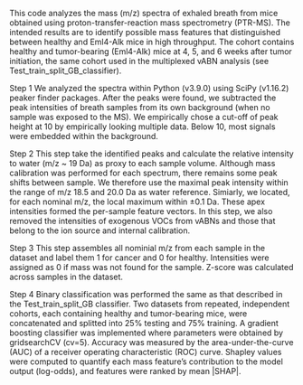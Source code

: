 This code analyzes the mass (m/z) spectra of exhaled breath from mice obtained using  proton-transfer-reaction mass spectrometry (PTR-MS). The intended results are to identify possible mass features that distinguished between healthy and Eml4-Alk mice in high throughput. The cohort contains healthy and tumor-bearing (Eml4-Alk) mice at 4, 5, and 6 weeks after tumor initiation, the same cohort used in the multiplexed vABN analysis (see Test_train_split_GB_classifier). 


Step 1 
We analyzed the spectra within Python (v3.9.0) using SciPy (v1.16.2) peaker finder packages. After the peaks were found, we subtracted the peak intensities of breath samples from its own background (when no sample was exposed to the MS). We empirically chose a cut-off of peak height at 10 by empirically looking multiple data. Below 10, most signals were embedded within the background. 

Step 2
This step take the identified peaks and calculate the relative intensity to water (m/z ~ 19 Da) as proxy to each sample volume. Although mass calibration was performed for each spectrum, there remains some peak shifts between sample. We therefore use the maximal peak intensity within the range of m/z 18.5 and 20.0 Da as water reference. Simiarly, we located, for each nominal m/z, the local maximum within ±0.1 Da. These apex intensities formed the per-sample feature vectors. In this step, we also removed the intensities of exogenous VOCs from vABNs and those that belong to the ion source and internal calibration. 

Step 3 
This step assembles all nominial m/z from each sample in the dataset and label them 1 for cancer and 0 for healthy. Intensities were assigned as 0 if mass was not found for the sample. Z-score was calculated across samples in the dataset. 

Step 4
Binary classification was performed the same as that described in the Test_train_split_GB classifier. Two datasets from repeated, independent cohorts, each containing healthy and tumor-bearing mice, were concatenated and splitted into 25% testing and 75% training. A gradient boosting classifier was implemented where parameters were obtained by gridsearchCV (cv=5). Accuracy was measured by the area-under-the-curve (AUC) of a receiver operating characteristic (ROC) curve. Shapley values were computed to quantify each mass feature’s contribution to the model output (log-odds), and features were ranked by mean |SHAP|. 
